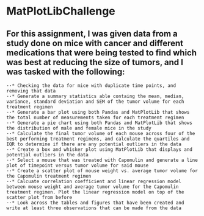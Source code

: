 # MatPlotLibChallenge
## For this assignment, I was given data from a study done on mice with cancer and different medications that were being tested to find which was best at reducing the size of tumors, and I was tasked with the following: 
    ··* Checking the data for mice with duplicate time points, and removing that data
    ··* Generate a summary statistics able containg the mean, median, variance, standard deviation and SEM of the tumor volume for each treatment regimen
    ··* Generate a bar plot using both Pandas and MatPlotLib that shows the total number of measurements taken for each treatment regimen
    ··* Generate a pie chart using both Pandas and MatPlotLib that shows the distribution of male and female mice in the study
    ··* Calculate the final tumor volume of each mouse across four of the best performing treatment regimens, and calculate the quartiles and IQR to determine if there are any potential outliers in the data
    ··* Create a box and whisker plot using MatPlotLib that displays and potential outliers in the data
    ··* Select a mouse that was treated with Capomulin and generate a line plot of timepoint versus tumor volume for said mouse
    ··* Create a scatter plot of mouse weight vs. average tumor volume for the Capomulin treatment regimen
    ··* Calcuate correlation coefficient and linear regression model between mouse weight and average tumor volume for the Capomulin treatment regimen. Plot the linear regression model on top of the scatter plot from before
    ··* Look across the tables and figures that have been created and write at least three observations that can be made from the data
    
    